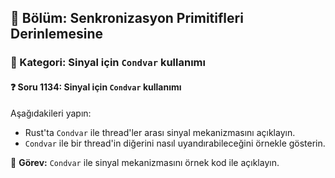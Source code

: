 ## 📘 Bölüm: Senkronizasyon Primitifleri Derinlemesine
### 🔹 Kategori: Sinyal için `Condvar` kullanımı
#### ❓ Soru 1134: Sinyal için `Condvar` kullanımı

Aşağıdakileri yapın:

- Rust'ta `Condvar` ile thread'ler arası sinyal mekanizmasını açıklayın.
- `Condvar` ile bir thread'in diğerini nasıl uyandırabileceğini örnekle gösterin.

🔧 **Görev:** `Condvar` ile sinyal mekanizmasını örnek kod ile açıklayın.
